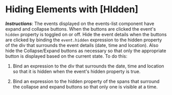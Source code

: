 # Hiding Elements with [HIdden]

**_Instructions_**: The events displayed on the events-list component have expand and collapse
buttons. When the buttons are clicked the event's `hidden` property is toggled on or off. Hide
the event details when the buttons are clicked by binding the `event.hidden` expression to the hidden
property of the div that surrounds the event details (date, time and location). Also hide
the Collapse/Expand buttons as necessary so that only the appropriate button is displayed
based on the current state. To do this:

1. Bind an expression to the div that surrounds the date, time and location so that it is hidden
   when the event's hidden property is true.

2. Bind an expression to the hidden property of the spans that surround the collapse and expand
   buttons so that only one is visible at a time.
